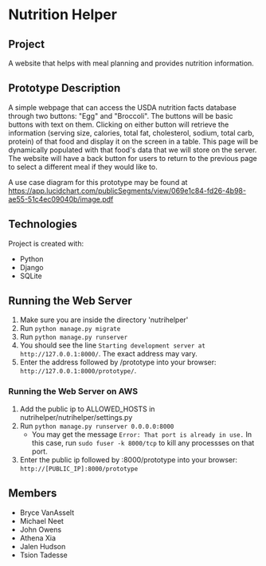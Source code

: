 # Nutrition Helper

## Project
A website that helps with meal planning and provides nutrition information.

## Prototype Description
A simple webpage that can access the USDA nutrition facts database through two buttons: "Egg" and "Broccoli". The buttons will be basic buttons with text on them. Clicking on either button will retrieve the information (serving size, calories, total fat, cholesterol, sodium, total carb, protein) of that food and display it on the screen in a table. This page will be dynamically populated with that food's data that we will store on the server. The website will have a back button for users to return to the previous page to select a different meal if they would like to.

A use case diagram for this prototype may be found at https://app.lucidchart.com/publicSegments/view/069e1c84-fd26-4b98-ae55-51c4ec09040b/image.pdf

## Technologies
Project is created with:
* Python
* Django
* SQLite

## Running the Web Server
1. Make sure you are inside the directory 'nutrihelper'
2. Run `python manage.py migrate`
3. Run `python manage.py runserver`
4. You should see the line `Starting development server at http://127.0.0.1:8000/`. The exact address may vary.
5. Enter the address followed by /prototype into your browser: `http://127.0.0.1:8000/prototype/`.

### Running the Web Server on AWS
1. Add the public ip to ALLOWED_HOSTS in nutrihelper/nutrihelper/settings.py 
2. Run `python manage.py runserver 0.0.0.0:8000`
    * You may get the message `Error: That port is already in use.` In this case, run `sudo fuser -k 8000/tcp` to kill any processses on that port.
3. Enter the public ip followed by :8000/prototype into your browser: `http://[PUBLIC_IP]:8000/prototype`

## Members
* Bryce VanAsselt
* Michael Neet
* John Owens
* Athena Xia
* Jalen Hudson
* Tsion Tadesse

